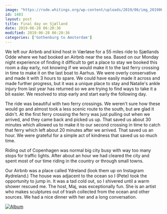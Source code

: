 ```yaml
---
image: "https://rode.whitings.org/wp-content/uploads/2019/06/img_20190627_2043111954053248073790913.jpg"
id: 1483
layout: post
title: Final day on Sjælland
date: 2019-06-28 06:20:36
modified: 2019-06-28 06:20:36
categories: ['Gothenburg to Amsterdam']
---
```


We left our Airbnb and kind host in Værløse for a 55 miles ride to Sjællands Odde where we had booked an Airbnb near the sea. Based on our Monday night experience of finding it difficult to get a place to stay we booked this room a day early, not knowing if we would make it to the last ferry crossing in time to make it on the last boat to Aarhus. We were overly conservative and made it with 3 hours to spare. We could have easily made it across and made further progress, but it was a unique place to stay and Natalie's ankle injury from last year has returned so we are trying to find ways to take it a bit easier. We resolved to stop early and start early the following day.

The ride was beautiful with two ferry crossings. We weren't sure how these would go and almost took a less scenic route to the south, but are glad it didn't. At the first ferry crossing the ferry was just pulling out when we arrived, and they came back and picked us up. That saved us about 30 minutes which allowed us to make it to our second crossing in time to catch that ferry which left about 20 minutes after we arrived. That saved us an hour. We were grateful for a simple act of kindness that saved us so much time.

Riding out of Copenhagen was normal big city busy with way too many stops for traffic lights. After about an hour we had cleared the city and spent most of our time riding in the country or through small towns.

Our Airbnb was a place called Ydreland (look them up on Instagram #ydreland.) The house was adjacent to the ocean so I (Pete) took the opportunity to jump in. It was a tad cold out, so I shivered until a warm shower rescued me. The host, Maj, was exceptionally fun. She is an artist who makes sculptures out of trash collected from the ocean and other sources. We had a nice dinner with her and a long conversation.

[![Album](https://lh3.googleusercontent.com/hiSW57rSU6ySl6eY-jS--YLLDlmiMXuFS_dgmunyny-6xpq4dK-cTCI3VskFrgQD1Fe82h2S4Db1CqZ1cnZefEWMZXrcvnPDGNeJMd4CUUuHng_nlB1dlgEr5W75o9SaI1Zz-DfNO1o "Final day on Sjælland")](https://photos.app.goo.gl/2B2y86arEXcfo3xs9)
